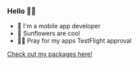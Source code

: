 ### Hello 👋🏻

- 🔮 I'm a mobile app developer
- 🌻 Sunflowers are cool
- 🙏🏻 Pray for my apps TestFlight approval

[Check out my packages here!](https://www.npmjs.com/~nickolans)

<!--
**Nickolans/nickolans** is a ✨ _special_ ✨ repository because its `README.md` (this file) appears on your GitHub profile.

Here are some ideas to get you started:

- 🔭 I’m currently working on ...
- 🌱 I’m currently learning ...
- 👯 I’m looking to collaborate on ...
- 🤔 I’m looking for help with ...
- 💬 Ask me about ...
- 📫 How to reach me: ...
- 😄 Pronouns: ...
- ⚡ Fun fact: ...
-->
